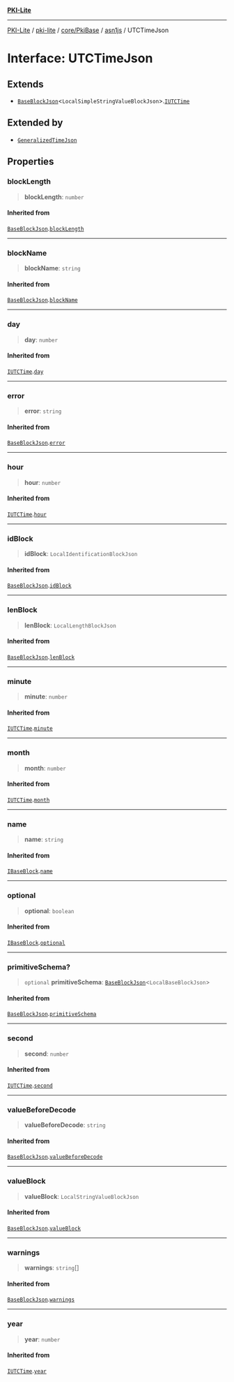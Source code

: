 [**PKI-Lite**](../../../../../../README.md)

---

[PKI-Lite](../../../../../../README.md) / [pki-lite](../../../../../README.md) / [core/PkiBase](../../../README.md) / [asn1js](../README.md) / UTCTimeJson

# Interface: UTCTimeJson

## Extends

- [`BaseBlockJson`](BaseBlockJson.md)\<`LocalSimpleStringValueBlockJson`\>.[`IUTCTime`](IUTCTime.md)

## Extended by

- [`GeneralizedTimeJson`](GeneralizedTimeJson.md)

## Properties

### blockLength

> **blockLength**: `number`

#### Inherited from

[`BaseBlockJson`](BaseBlockJson.md).[`blockLength`](BaseBlockJson.md#blocklength)

---

### blockName

> **blockName**: `string`

#### Inherited from

[`BaseBlockJson`](BaseBlockJson.md).[`blockName`](BaseBlockJson.md#blockname)

---

### day

> **day**: `number`

#### Inherited from

[`IUTCTime`](IUTCTime.md).[`day`](IUTCTime.md#day)

---

### error

> **error**: `string`

#### Inherited from

[`BaseBlockJson`](BaseBlockJson.md).[`error`](BaseBlockJson.md#error)

---

### hour

> **hour**: `number`

#### Inherited from

[`IUTCTime`](IUTCTime.md).[`hour`](IUTCTime.md#hour)

---

### idBlock

> **idBlock**: `LocalIdentificationBlockJson`

#### Inherited from

[`BaseBlockJson`](BaseBlockJson.md).[`idBlock`](BaseBlockJson.md#idblock)

---

### lenBlock

> **lenBlock**: `LocalLengthBlockJson`

#### Inherited from

[`BaseBlockJson`](BaseBlockJson.md).[`lenBlock`](BaseBlockJson.md#lenblock)

---

### minute

> **minute**: `number`

#### Inherited from

[`IUTCTime`](IUTCTime.md).[`minute`](IUTCTime.md#minute)

---

### month

> **month**: `number`

#### Inherited from

[`IUTCTime`](IUTCTime.md).[`month`](IUTCTime.md#month)

---

### name

> **name**: `string`

#### Inherited from

[`IBaseBlock`](IBaseBlock.md).[`name`](IBaseBlock.md#name)

---

### optional

> **optional**: `boolean`

#### Inherited from

[`IBaseBlock`](IBaseBlock.md).[`optional`](IBaseBlock.md#optional)

---

### primitiveSchema?

> `optional` **primitiveSchema**: [`BaseBlockJson`](BaseBlockJson.md)\<`LocalBaseBlockJson`\>

#### Inherited from

[`BaseBlockJson`](BaseBlockJson.md).[`primitiveSchema`](BaseBlockJson.md#primitiveschema)

---

### second

> **second**: `number`

#### Inherited from

[`IUTCTime`](IUTCTime.md).[`second`](IUTCTime.md#second)

---

### valueBeforeDecode

> **valueBeforeDecode**: `string`

#### Inherited from

[`BaseBlockJson`](BaseBlockJson.md).[`valueBeforeDecode`](BaseBlockJson.md#valuebeforedecode)

---

### valueBlock

> **valueBlock**: `LocalStringValueBlockJson`

#### Inherited from

[`BaseBlockJson`](BaseBlockJson.md).[`valueBlock`](BaseBlockJson.md#valueblock)

---

### warnings

> **warnings**: `string`[]

#### Inherited from

[`BaseBlockJson`](BaseBlockJson.md).[`warnings`](BaseBlockJson.md#warnings)

---

### year

> **year**: `number`

#### Inherited from

[`IUTCTime`](IUTCTime.md).[`year`](IUTCTime.md#year)
